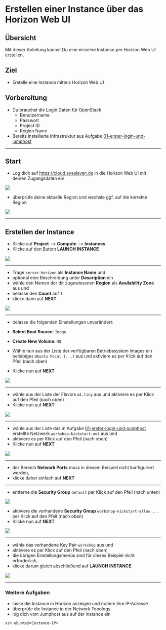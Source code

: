 # Erstellen einer Instance über das Horizon Web UI

## Übersicht

Mit dieser Anleitung kannst Du eine einzelne Instance per Horizon Web UI erstellen.

## Ziel

* Erstelle eine Instance mittels Horizon Web UI

## Vorbereitung

* Du brauchst die Login Daten für OpenStack
  * Benutzername
  * Passwort
  * Project ID
  * Region Name
* Bereits installierte Infrastruktur aus Aufgabe [01-erster-login-und-jumphost](/01-erster-login-und-jumphost)

---

## Start

* Log dich auf https://cloud.syseleven.de in die Horizon Web UI mit deinen Zugangsdaten ein

![](images/001-login-windows.png)

* überprüfe deine aktuelle Region und wechsle ggf. auf die korrekte Region

![](images/002-select-region.png)

---

## Erstellen der Instance

* Klicke auf **Project** --> **Compute** --> **Instances**
* Klicke auf den Button **LAUNCH INSTANCE**

![](images/005-launch-instance-button.png)

---

* Trage `server-horizon` als **Instance Name** und
* optional eine Beschreibung unter **Description** ein
* wähle den Namen der dir zugewiesenen **Region** als **Availability Zone** aus und
* belasse den **Count** auf `1`
* klicke dann auf **NEXT**

![](images/010-launch-instance-details.png)

---

* belasse die folgenden Einstellungen unverändert:

* **Select Boot Source**: `Image`
* **Create New Volume**: `NO`

* Wähle nun aus der Liste der verfügbaren Betriebssystem Images ein beliebiges `Ubuntu Focal (...)` aus und aktiviere es
per Klick auf den Pfeil (nach oben)
* Klicke nun auf **NEXT**

![](images/020-launch-instance-source.png)

---

* wähle aus der Liste der Flavors `m1.tiny` aus und aktiviere es per Klick auf den Pfeil (nach oben)
* Klicke nun auf **NEXT**

![](images/030-launch-instance-flavor.png)

---

* wähle aus der Liste das in Aufgabe [01-erster-login-und-jumphost](/01-erster-login-und-jumphost) 
erstellte Netzwerk `workshop-kickstart-net` aus und 
* aktiviere es per Klick auf den Pfeil (nach oben)
* Klicke nun auf **NEXT**

![](images/040-launch-instance-networks.png)

---

* der Bereich **Network Ports** muss in diesem Beispiel nicht konfiguriert werden,
* klicke daher einfach auf **NEXT**

---

* entferne die **Security Group** `default` per Klick auf den Pfeil (nach unten)

![](images/050-launch-instance-security-groups.png)

* aktiviere die vorhandene **Security Group** `workshop-kickstart-allow ...` per Klick auf den Pfeil (nach oben)
* Klicke nun auf **NEXT**

![](images/051-launch-instance-security-groups.png)

---

* wähle das vorhandene Key Pair `workshop` aus und
* aktiviere es per Klick auf den Pfeil (nach oben)
* die übrigen Einstellungsmenüs sind für dieses Beispiel nicht erforderlich,
* klicke darum gleich abschließend auf **LAUNCH INSTANCE**

![](images/060-launch-instance-key-pair.png)

---

### Weitere Aufgaben

* lasse die Instance in Horizon anzeigen und notiere ihre IP-Adresse
* überprüfe die Instance in der Network Topology
* log dich vom Jumphost aus auf der Instance ein

`ssh ubuntu@<Instance-IP>`
